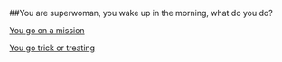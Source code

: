 ##You are superwoman, you wake up in the morning, what do you do?

[You go on a mission](mission.md) 

[You go trick or treating](candy.md)
